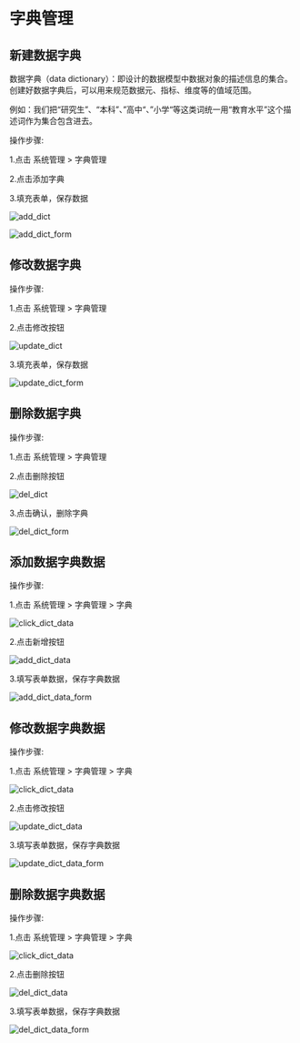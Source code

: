 # 字典管理

## 新建数据字典

数据字典（data dictionary）：即设计的数据模型中数据对象的描述信息的集合。创建好数据字典后，可以用来规范数据元、指标、维度等的值域范围。

例如：我们把“研究生”、“本科”、”高中“、”小学“等这类词统一用“教育水平”这个描述词作为集合包含进去。

操作步骤:

1.点击 系统管理 > 字典管理

2.点击添加字典

3.填充表单，保存数据

![add_dict](/doc/assets/img/system/dict/add_dict.png)


![add_dict_form](/doc/assets/img/system/dict/add_dict_form.png)

## 修改数据字典

操作步骤:

1.点击 系统管理 > 字典管理

2.点击修改按钮

![update_dict](/doc/assets/img/system/dict/update_dict.png)


3.填充表单，保存数据

![update_dict_form](/doc/assets/img/system/dict/update_dict_form.png)

## 删除数据字典

操作步骤:

1.点击 系统管理 > 字典管理

2.点击删除按钮

![del_dict](/doc/assets/img/system/dict/del_dict.png)

3.点击确认，删除字典

![del_dict_form](/doc/assets/img/system/dict/del_dict_form.png)

## 添加数据字典数据

操作步骤:

1.点击 系统管理 > 字典管理 > 字典

![click_dict_data](/doc/assets/img/system/dict/click_dict_data.png)

2.点击新增按钮

![add_dict_data](/doc/assets/img/system/dict/add_dict_data.png)

3.填写表单数据，保存字典数据

![add_dict_data_form](/doc/assets/img/system/dict/add_dict_data_form.png)

## 修改数据字典数据

操作步骤:

1.点击 系统管理 > 字典管理 > 字典

![click_dict_data](/doc/assets/img/system/dict/click_dict_data.png)

2.点击修改按钮

![update_dict_data](/doc/assets/img/system/dict/update_dict_data.png)

3.填写表单数据，保存字典数据

![update_dict_data_form](/doc/assets/img/system/dict/update_dict_data_form.png)

## 删除数据字典数据

操作步骤:

1.点击 系统管理 > 字典管理 > 字典

![click_dict_data](/doc/assets/img/system/dict/click_dict_data.png)

2.点击删除按钮

![del_dict_data](/doc/assets/img/system/dict/del_dict_data.png)

3.填写表单数据，保存字典数据

![del_dict_data_form](/doc/assets/img/system/dict/del_dict_data_form.png)
